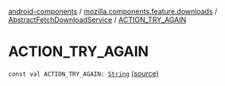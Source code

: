 [android-components](../../index.md) / [mozilla.components.feature.downloads](../index.md) / [AbstractFetchDownloadService](index.md) / [ACTION_TRY_AGAIN](./-a-c-t-i-o-n_-t-r-y_-a-g-a-i-n.md)

# ACTION_TRY_AGAIN

`const val ACTION_TRY_AGAIN: `[`String`](https://kotlinlang.org/api/latest/jvm/stdlib/kotlin/-string/index.html) [(source)](https://github.com/mozilla-mobile/android-components/blob/master/components/feature/downloads/src/main/java/mozilla/components/feature/downloads/AbstractFetchDownloadService.kt#L840)